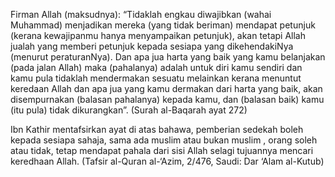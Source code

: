 Firman Allah (maksudnya): “Tidaklah engkau diwajibkan (wahai Muhammad) menjadikan mereka (yang tidak beriman) mendapat petunjuk (kerana kewajipanmu hanya menyampaikan petunjuk), akan tetapi Allah jualah yang memberi petunjuk kepada sesiapa yang dikehendakiNya (menurut peraturanNya). Dan apa jua harta yang baik yang kamu belanjakan (pada jalan Allah) maka (pahalanya) adalah untuk diri kamu sendiri dan kamu pula tidaklah mendermakan sesuatu melainkan kerana menuntut keredaan Allah dan apa jua yang kamu dermakan dari harta yang baik, akan disempurnakan (balasan pahalanya) kepada kamu, dan (balasan baik) kamu (itu pula) tidak dikurangkan”. (Surah al-Baqarah ayat 272) 

Ibn Kathir mentafsirkan ayat di atas bahawa, pemberian sedekah boleh kepada sesiapa sahaja, sama ada muslim atau bukan muslim , orang soleh atau tidak, tetap mendapat pahala dari sisi Allah selagi tujuannya mencari keredhaan Allah. (Tafsir al-Quran al-‘Azim, 2/476, Saudi: Dar ‘Alam al-Kutub)
